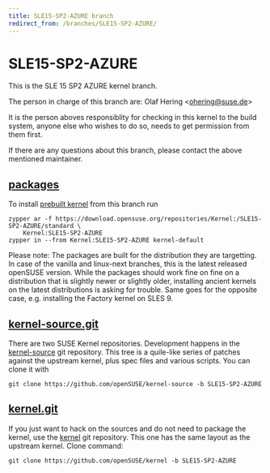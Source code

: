 ```yaml
---
title: SLE15-SP2-AZURE branch
redirect_from: /branches/SLE15-SP2-AZURE/
---
```

# SLE15-SP2-AZURE
This is the SLE 15 SP2 AZURE kernel branch.

The person in charge of this branch are:
Olaf Hering <[ohering@suse.de](mailto:ohering@suse.de?subject=SLE15-SP2-AZURE%20branch)>

It is the person aboves responsiblity for checking in this kernel to
the build system, anyone else who wishes to do so, needs to get
permission from them first.

If there are any questions about this branch, please contact the above
mentioned maintainer.


## [packages](https://download.opensuse.org/repositories/Kernel:/SLE15-SP2-AZURE)
To install
[prebuilt kernel](https://download.opensuse.org/repositories/Kernel:/SLE15-SP2-AZURE)
from this branch run

```
zypper ar -f https://download.opensuse.org/repositories/Kernel:/SLE15-SP2-AZURE/standard \
    Kernel:SLE15-SP2-AZURE
zypper in --from Kernel:SLE15-SP2-AZURE kernel-default
```

Please note: The packages are built for the distribution they are
targetting. In case of the vanilla and linux-next branches, this is the
latest released openSUSE version. While the packages should work fine on
fine on a distribution that is slightly newer or slightly older,
installing ancient kernels on the latest distributions is asking for
trouble. Same goes for the opposite case, e.g. installing the Factory
kernel on SLES 9.

## [kernel-source.git](https://github.com/openSUSE/kernel-source/tree/SLE15-SP2-AZURE)
There are two SUSE Kernel repositories. Development happens in the
[kernel-source](https://github.com/openSUSE/kernel-source/tree/SLE15-SP2-AZURE)
git repository. This tree is a quile-like series of patches against the
upstream kernel, plus spec files and various scripts. You can clone it
with

```
git clone https://github.com/openSUSE/kernel-source -b SLE15-SP2-AZURE
```

## [kernel.git](https://github.com/openSUSE/kernel/tree/SLE15-SP2-AZURE)
If you just want to hack on the sources and do not need to package the
kernel, use the [kernel](https://github.com/openSUSE/kernel/tree/SLE15-SP2-AZURE)
git repository. This one has the same layout as the upstream kernel. Clone
command:

```
git clone https://github.com/openSUSE/kernel -b SLE15-SP2-AZURE
```


